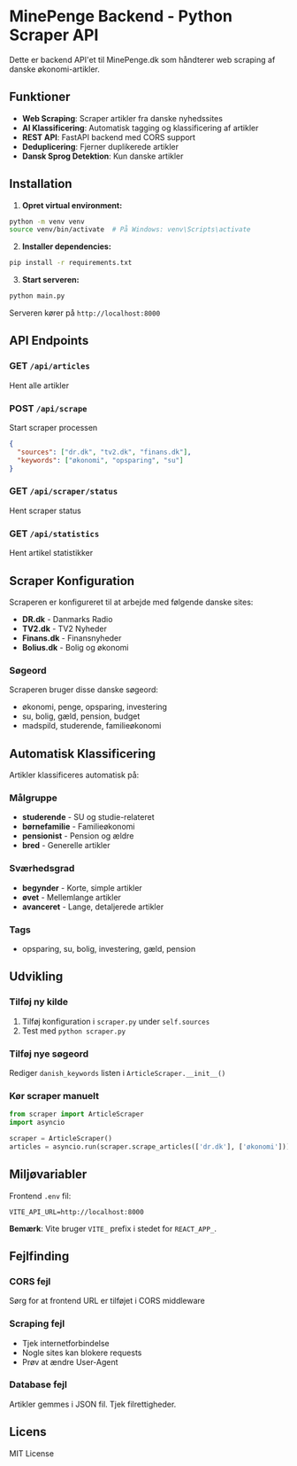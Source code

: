 # MinePenge Backend - Python Scraper API

Dette er backend API'et til MinePenge.dk som håndterer web scraping af danske økonomi-artikler.

## Funktioner

- **Web Scraping**: Scraper artikler fra danske nyhedssites
- **AI Klassificering**: Automatisk tagging og klassificering af artikler
- **REST API**: FastAPI backend med CORS support
- **Deduplicering**: Fjerner duplikerede artikler
- **Dansk Sprog Detektion**: Kun danske artikler

## Installation

1. **Opret virtual environment:**
```bash
python -m venv venv
source venv/bin/activate  # På Windows: venv\Scripts\activate
```

2. **Installer dependencies:**
```bash
pip install -r requirements.txt
```

3. **Start serveren:**
```bash
python main.py
```

Serveren kører på `http://localhost:8000`

## API Endpoints

### GET `/api/articles`
Hent alle artikler

### POST `/api/scrape`
Start scraper processen
```json
{
  "sources": ["dr.dk", "tv2.dk", "finans.dk"],
  "keywords": ["økonomi", "opsparing", "su"]
}
```

### GET `/api/scraper/status`
Hent scraper status

### GET `/api/statistics`
Hent artikel statistikker

## Scraper Konfiguration

Scraperen er konfigureret til at arbejde med følgende danske sites:

- **DR.dk** - Danmarks Radio
- **TV2.dk** - TV2 Nyheder  
- **Finans.dk** - Finansnyheder
- **Bolius.dk** - Bolig og økonomi

### Søgeord
Scraperen bruger disse danske søgeord:
- økonomi, penge, opsparing, investering
- su, bolig, gæld, pension, budget
- madspild, studerende, familieøkonomi

## Automatisk Klassificering

Artikler klassificeres automatisk på:

### Målgruppe
- **studerende** - SU og studie-relateret
- **børnefamilie** - Familieøkonomi
- **pensionist** - Pension og ældre
- **bred** - Generelle artikler

### Sværhedsgrad
- **begynder** - Korte, simple artikler
- **øvet** - Mellemlange artikler
- **avanceret** - Lange, detaljerede artikler

### Tags
- opsparing, su, bolig, investering, gæld, pension

## Udvikling

### Tilføj ny kilde
1. Tilføj konfiguration i `scraper.py` under `self.sources`
2. Test med `python scraper.py`

### Tilføj nye søgeord
Rediger `danish_keywords` listen i `ArticleScraper.__init__()`

### Kør scraper manuelt
```python
from scraper import ArticleScraper
import asyncio

scraper = ArticleScraper()
articles = asyncio.run(scraper.scrape_articles(['dr.dk'], ['økonomi']))
```

## Miljøvariabler

Frontend `.env` fil:
```
VITE_API_URL=http://localhost:8000
```

**Bemærk**: Vite bruger `VITE_` prefix i stedet for `REACT_APP_`.

## Fejlfinding

### CORS fejl
Sørg for at frontend URL er tilføjet i CORS middleware

### Scraping fejl
- Tjek internetforbindelse
- Nogle sites kan blokere requests
- Prøv at ændre User-Agent

### Database fejl
Artikler gemmes i JSON fil. Tjek filrettigheder.

## Licens

MIT License 